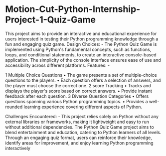 # Motion-Cut-Python-Internship-Project-1-Quiz-Game
This project aims to provide an interactive and educational experience for users interested in testing their Python programming knowledge through a fun and engaging quiz game.
Design Choices: -
The Python Quiz Game is implemented using Python's fundamental concepts, such as functions, loops, and conditional statements, to create an interactive console-based application. The simplicity of the console interface ensures ease of use and accessibility across different platforms.
Features: -

1	Multiple Choice Questions
•	The game presents a set of multiple-choice questions to the players.
•           Each question offers a selection of answers, and the player must choose the correct one.
2	score Tracking
•	Tracks and displays the player's score based on correct answers.
•	Provide instant feedback after each question.
3	Diverse Question Categories
•	Offers questions spanning various Python programming topics.
•	Provides a well-rounded learning experience covering different aspects of Python.

Challenges Encountered: -
This project relies solely on Python without any external libraries or frameworks, making it lightweight and easy to run without additional dependencies. 
The Python Quiz Game project aims to blend entertainment and education, catering to Python learners of all levels. Through an engaging quiz format, users can reinforce their knowledge, identify areas for improvement, and enjoy learning Python programming interactively
